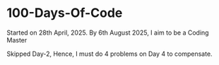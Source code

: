 # 100-Days-Of-Code
Started on 28th April, 2025. By 6th August 2025, I aim to be a Coding Master

Skipped Day-2, Hence, I must do 4 problems on Day 4 to compensate.
